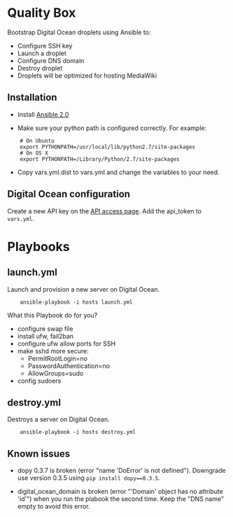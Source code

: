 Quality Box
=======================

Bootstrap Digital Ocean droplets using Ansible to:

* Configure SSH key
* Launch a droplet
* Configure DNS domain
* Destroy droplet
* Droplets will be optimized for hosting MediaWiki


Installation
------------

* Install [Ansible 2.0](http://docs.ansible.com/ansible/intro_installation.html)

* Make sure your python path is configured correctly. For example:

```
    # On Ubuntu
    export PYTHONPATH=/usr/local/lib/python2.7/site-packages
    # On OS X
    export PYTHONPATH=/Library/Python/2.7/site-packages
```

* Copy vars.yml.dist to vars.yml and change the variables to your need.


Digital Ocean configuration
---------------------------

Create a new API key on the [API access page](https://cloud.digitalocean.com/api_access). 
Add the api_token to `vars.yml`.


Playbooks
=========

launch.yml
----------

Launch and provision a new server on Digital Ocean.

```
    ansible-playbook -i hosts launch.yml
```

What this Playbook do for you?

- configure swap file
- install ufw, fail2ban
- configure ufw allow ports for SSH
- make sshd more secure: 
  - PermitRootLogin=no
  - PasswordAuthentication=no
  - AllowGroups=sudo
- config sudoers

destroy.yml
-----------

Destroys a server on Digital Ocean.

```
    ansible-playbook -i hosts destroy.yml
```

Known issues
------------

* dopy 0.3.7 is broken (error "name 'DoError' is not defined").
  Downgrade use version 0.3.5 using `pip install dopy==0.3.5`.

* digital_ocean_domain is broken (error "'Domain' object has no attribute 'id'") when you run the plabook the second time.
  Keep the "DNS name" empty to avoid this error.
